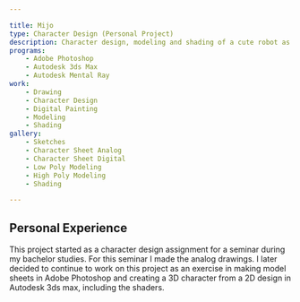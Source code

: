 ```yaml
---

title: Mijo
type: Character Design (Personal Project)
description: Character design, modeling and shading of a cute robot as a personal project.
programs:
    - Adobe Photoshop
    - Autodesk 3ds Max
    - Autodesk Mental Ray
work:
    - Drawing
    - Character Design
    - Digital Painting
    - Modeling
    - Shading
gallery:
    - Sketches
    - Character Sheet Analog
    - Character Sheet Digital
    - Low Poly Modeling
    - High Poly Modeling
    - Shading

---
```


## Personal Experience
This project started as a character design assignment for a seminar during my bachelor studies. For this seminar I made
the analog drawings. I later decided to continue to work on this project as an exercise in making model sheets in Adobe
Photoshop and creating a 3D character from a 2D design in Autodesk 3ds max, including the shaders.

